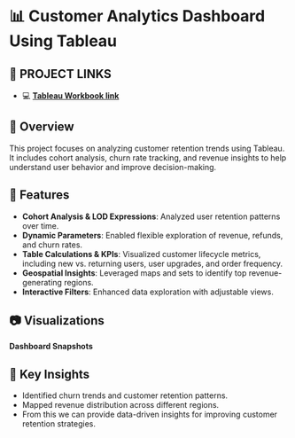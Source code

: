 # 📊 Customer Analytics Dashboard Using Tableau

## 🔗 **PROJECT LINKS**
- 💻 [**Tableau Workbook link**](https://public.tableau.com/app/profile/arun.kumar4199/viz/CustomerAnalyticsRevenueChurnandRetention/CustomerChurnAnalytics?publish=yes)

## 📌 Overview
This project focuses on analyzing customer retention trends using Tableau. It includes cohort analysis, churn rate tracking, and revenue insights to help understand user behavior and improve decision-making.

## 🚀 Features
- **Cohort Analysis & LOD Expressions**: Analyzed user retention patterns over time.
- **Dynamic Parameters**: Enabled flexible exploration of revenue, refunds, and churn rates.
- **Table Calculations & KPIs**: Visualized customer lifecycle metrics, including new vs. returning users, user upgrades, and order frequency.
- **Geospatial Insights**: Leveraged maps and sets to identify top revenue-generating regions.
- **Interactive Filters**: Enhanced data exploration with adjustable views.


## 📷 Visualizations
**Dashboard Snapshots**




## 📢 Key Insights
- Identified churn trends and customer retention patterns.
- Mapped revenue distribution across different regions.
- From this we can provide data-driven insights for improving customer retention strategies.
